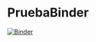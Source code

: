 # PruebaBinder
[![Binder](https://mybinder.org/badge_logo.svg)](https://mybinder.org/v2/gh/edwin9532/PruebaBinder/HEAD)
